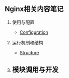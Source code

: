 Nginx相关内容笔记
---
1. 使用与配置
    - [Configuration](/nginx/Configuration)
2. 运行机制和结构
    - [Structure](/nginx/Structure/Base.md)
    
3. 模块调用与开发
    - 